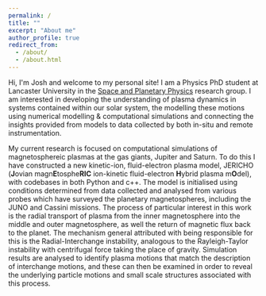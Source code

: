 ```yaml
---
permalink: /
title: ""
excerpt: "About me"
author_profile: true
redirect_from:
  - /about/
  - /about.html
---
```


Hi, I'm Josh and welcome to my personal site! I am a Physics PhD student at Lancaster University in the [Space and Planetary Physics](https://www.lancaster.ac.uk/physics/research/astrophysics/space-and-planetary-physics/) research group. I am interested in developing the understanding of plasma dynamics in systems contained within our solar system, the modelling these motions using numerical modelling & computational simulations and connecting the insights provided from models to data collected by both in-situ and remote instrumentation.     


My current research is focused on computational simulations of magnetosphereic plasmas at the gas giants, Jupiter and Saturn. To do this I have constructed a new kinetic-ion, fluid-electron plasma model, JERICHO (**J**ovian magn**E**tosphe**RIC** ion-kinetic fluid-electron **H**ybrid plasma m**O**del), with codebases in both Python and c++. The model is initialised using conditions determined from data collected and analysed from various probes which have surveyed the planetary magnetospheres, including the JUNO and Cassini missions. The process of particular interest in this work is the radial transport of plasma from the inner magnetosphere into the middle and outer magnetosphere, as well the return of magnetic flux back to the planet. The mechanism general attributed with being responsible for this is the Radial-Interchange instability, analogous to the Rayleigh-Taylor instability with centrifugal force taking the place of gravity. Simulation results are analysed to identify plasma motions that match the description of interchange motions, and these can then be examined in order to reveal the underlying particle motions and small scale structures associated with this process.

      
